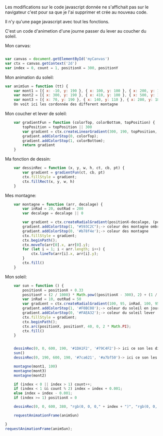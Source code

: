 
Les modifications sur le code javascript donnée ne s'affichait pas sur le navigateur c'est pour sa que je l'ai supprimer et crée au nouveau code.

Il n'y qu'une page javascript avec tout les fonctions.

C'est un code d'animetion d'une journe passer du lever au coucher du soleil.

Mon canvas:
```javascript

var canvas = document.getElementById('myCanvas')
var ctx = canvas.getContext('2d')
var index = 0, count = 1, positionX = 300, positionY
```
Mon animation du soleil:
```javascript
var animSun = function (tt) {
	var mont1 = [{ x: -10, y: 190 }, { x: 100, y: 100 }, { x: 200, y: 150 }, { x: 300, y: 100 }, { x: 400, y: 190 }, { x: 500, y: 140}, { x: 560, y: 190 }]
	var mont2 = [{ x: 300, y: 190 }, { x: 410, y: 100 }, { x: 500, y: 180 }, { x: 550, y: 80 }, { x: 610, y: 190 }]
	var mont3 = [{ x: 70, y: 190 }, { x: 140, y: 110 }, { x: 200, y: 180 }, { x: 250, y: 120 }, { x: 320, y: 190 }]
	On voit ici les cordonnée des different montagne
```

Mon coucher et lever de soleil:

```javascript
	var gradientFun = function (colorTop, colorBottom, topPosition) {
		topPosition = topPosition || 300
		var gradient = ctx.createLinearGradient(300, 190, topPosition, 380);
		gradient.addColorStop(0, colorTop);
		gradient.addColorStop(1, colorBottom);
		return gradient
	}
```

Ma fonction de dessin:
```javascript
	var dessinRec = function (x, y, w, h, ct, cb, pt) {
		var gradient = gradientFun(ct, cb, pt)
		ctx.fillStyle = gradient;
		ctx.fillRect(x, y, w, h)
	}
```

Mes montagne:
```javascript
	var montagne = function (arr, decalage) {
		var inRad = 20, outRad = 200
		var decalage = decalage || 0

		var gradient = ctx.createRadialGradient(positionX-decalage, (positionY * -1)+190, inRad, positionX-decalage, (positionY * -1)+190, outRad);
		gradient.addColorStop(1, "#593C2C");-> coleur des montagne ombre
		gradient.addColorStop(0, '#b78f4e');-> coleur des montagne
		ctx.fillStyle = gradient;
		ctx.beginPath();
		ctx.moveTo(arr[0].x, arr[0].y);
		for (let i = 1; i < arr.length; i++) {
			ctx.lineTo(arr[i].x, arr[i].y);
		}
		ctx.fill()
	}
```

Mon soleil:

```javascript
	var sun = function () {
		positionX = positionX + 0.33
		positionY = (2 / 1000) * Math.pow((positionX - 300), 2) + (1 / 1000) * positionX
		var inRad = 10, outRad = 50
		var gradient = ctx.createRadialGradient(100, 95, inRad, 100, 95, outRad);
		gradient.addColorStop(1, '#F0BC08');-> coleur du soleil en journe
		gradient.addColorStop(0, '#FAEA32');-> coleur du soleil lever
		ctx.fillStyle = gradient;
		ctx.beginPath();
		ctx.arc(positionX, positionY, 40, 0, 2 * Math.PI);
		ctx.fill()
	}


	dessinRec(0, 0, 600, 190, '#1DA1F2', '#79C4F2')-> ici ce son les different teinte du ciel
	sun()
	dessinRec(0, 190, 600, 190, '#7ca621', '#a7bf50')-> ici ce son les different teinte du sol

	montagne(mont1, 100)
	montagne(mont3)
	montagne(mont2)

	if (index < 0 || index > 1) count++;
	if (index < 1 && count % 2) index = index + 0.001;
	else index = index - 0.001;
	if (index >= 1) positionX = 0

	dessinRec(0, 0, 600, 380, "rgb(0, 0, 0," + index + ")", "rgb(0, 0, 0," + index + ")", 100 * index.toFixed(1));

	requestAnimationFrame(animSun)

}
requestAnimationFrame(animSun);

```
